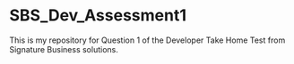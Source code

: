 # SBS_Dev_Assessment1
This is my repository for Question 1 of the Developer Take Home Test from Signature Business solutions.
